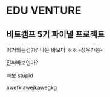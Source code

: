 # EDU VENTURE

## 비트캠프 5기 파이널 프로젝트

이거되는건가? 나는 바보다 ㅎㅎ
-정우가씀-

진짜바보인가?


빠보
stupid

awefklawejkawegkg